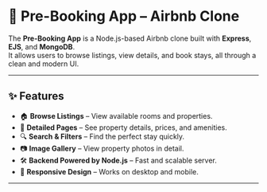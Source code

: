 # 🏨 Pre-Booking App – Airbnb Clone

The **Pre-Booking App** is a Node.js-based Airbnb clone built with **Express**, **EJS**, and **MongoDB**.  
It allows users to browse listings, view details, and book stays, all through a clean and modern UI.

---

## ✨ Features

- 🏠 **Browse Listings** – View available rooms and properties.
- 📄 **Detailed Pages** – See property details, prices, and amenities.
- 🔍 **Search & Filters** – Find the perfect stay quickly.
- 📷 **Image Gallery** – View property photos in detail.
- 🛠 **Backend Powered by Node.js** – Fast and scalable server.
- 🎨 **Responsive Design** – Works on desktop and mobile.

---



